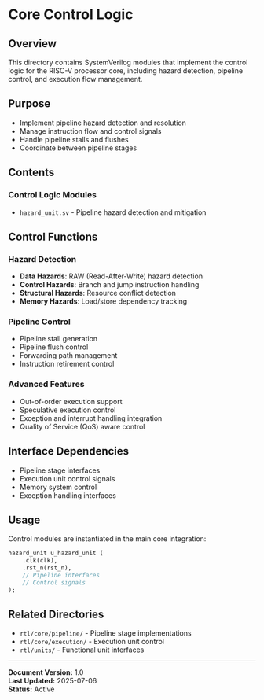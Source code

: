 # Core Control Logic

## Overview
This directory contains SystemVerilog modules that implement the control logic for the RISC-V processor core, including hazard detection, pipeline control, and execution flow management.

## Purpose
- Implement pipeline hazard detection and resolution
- Manage instruction flow and control signals
- Handle pipeline stalls and flushes
- Coordinate between pipeline stages

## Contents

### Control Logic Modules
- `hazard_unit.sv` - Pipeline hazard detection and mitigation

## Control Functions

### Hazard Detection
- **Data Hazards**: RAW (Read-After-Write) hazard detection
- **Control Hazards**: Branch and jump instruction handling
- **Structural Hazards**: Resource conflict detection
- **Memory Hazards**: Load/store dependency tracking

### Pipeline Control
- Pipeline stall generation
- Pipeline flush control
- Forwarding path management
- Instruction retirement control

### Advanced Features
- Out-of-order execution support
- Speculative execution control
- Exception and interrupt handling integration
- Quality of Service (QoS) aware control

## Interface Dependencies
- Pipeline stage interfaces
- Execution unit control signals
- Memory system control
- Exception handling interfaces

## Usage
Control modules are instantiated in the main core integration:

```systemverilog
hazard_unit u_hazard_unit (
    .clk(clk),
    .rst_n(rst_n),
    // Pipeline interfaces
    // Control signals
);
```

## Related Directories
- `rtl/core/pipeline/` - Pipeline stage implementations
- `rtl/core/execution/` - Execution unit control
- `rtl/units/` - Functional unit interfaces

---
**Document Version:** 1.0  
**Last Updated:** 2025-07-06  
**Status:** Active 